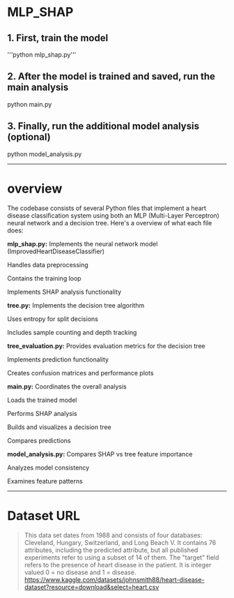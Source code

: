 # MLP_SHAP
## 1. First, train the model
'''python mlp_shap.py'''

## 2. After the model is trained and saved, run the main analysis
python main.py

## 3. Finally, run the additional model analysis (optional)
python model_analysis.py
- - -
# overview
The codebase consists of several Python files that implement a heart disease classification system using both an MLP (Multi-Layer Perceptron) neural network and a decision tree. Here's a overview of what each file does:

**mlp_shap.py:**
  Implements the neural network model (ImprovedHeartDiseaseClassifier)
  
  Handles data preprocessing
  
  Contains the training loop
  
  Implements SHAP analysis functionality
  
**tree.py:**
  Implements the decision tree algorithm
  
  Uses entropy for split decisions
  
  Includes sample counting and depth tracking
  
**tree_evaluation.py:**
  Provides evaluation metrics for the decision tree
  
  Implements prediction functionality
  
  Creates confusion matrices and performance plots
  
**main.py:**
  Coordinates the overall analysis
  
  Loads the trained model
  
  Performs SHAP analysis
  
  Builds and visualizes a decision tree
  
  Compares predictions
  
**model_analysis.py:**
  Compares SHAP vs tree feature importance
  
  Analyzes model consistency
  
  Examines feature patterns
- - - 
# Dataset URL
> This data set dates from 1988 and consists of four databases: Cleveland, Hungary, Switzerland, and Long Beach V. It contains 76 attributes, including the predicted attribute, but all published experiments refer to using a subset of 14 of them. The "target" field refers to the presence of heart disease in the patient. It is integer valued 0 = no disease and 1 = disease.
https://www.kaggle.com/datasets/johnsmith88/heart-disease-dataset?resource=download&select=heart.csv
